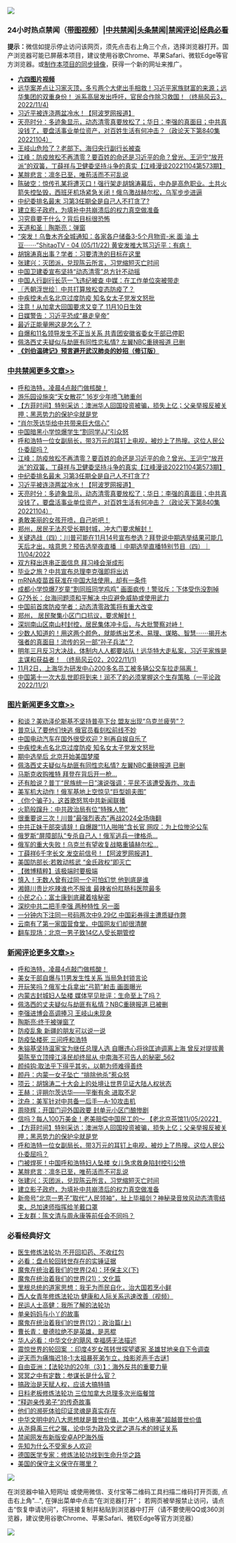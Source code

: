 ![](https://raw.githubusercontent.com/jsvpn/jsproxy/dev/64photo/fqnews-qr.jpg)

<div id="tt">
<h3>24小时热点禁闻（<a href="https://aaa.v2dns.tk/?QAjUl=BgRp5UNKRn&T5Vk=fPVH&Q59Ab=WxGE" target="_blank">带图视频</a>）|<a href="#%E4%B8%AD%E5%85%B1%E7%A6%81%E9%97%BB%E6%9B%B4%E5%A4%9A%E6%96%87%E7%AB%A0">中共禁闻</a>|<a href="#%E5%9B%BE%E7%89%87%E6%96%B0%E9%97%BB%E6%9B%B4%E5%A4%9A%E6%96%87%E7%AB%A0">头条禁闻</a>|<a href="#%E6%96%B0%E9%97%BB%E8%AF%84%E8%AE%BA%E6%9B%B4%E5%A4%9A%E6%96%87%E7%AB%A0">禁闻评论|<a href="#%E5%BF%85%E7%9C%8B%E7%BB%8F%E5%85%B8%E5%A5%BD%E6%96%87">经典必看</a></h3>
<div><b>提示：</b>微信如提示停止访问该网页，须先点击右上角三个点，选择浏览器打开。国产浏览器可能已屏蔽本项目，建议使用谷歌Chrome、苹果Safari、微软Edge等官方浏览器。或<a href="%E5%88%B6%E4%BD%9Cgit%E7%A6%81%E9%97%BB%E9%95%9C%E5%83%8F.md">制作本项目的同步镜像</a>，获得一个新的网址来推广。</div>
<ul>
<li><b><a href="http://d2.v2rss.gq/64.mp4" target="_blank">六四图片视频</a></b></li>
<li><a href="/sohnews/20221105/1807007.md">远华案差点让习家灭顶，多亏两个大佬出手相救！习近平家族财富的来源；远华集团的双重身份！ 派系高层发出呼吁，官民合作除习救国！（终局风云3，2022/11/4)</a></li>
<li><a href="/cbnews/20221105/1807044.md">习近平被连浇两盆冷水！【阿波罗网报道】</a></li>
<li><a href="/cbnews/20221105/1807031.md">天亮时分：多迹象显示，动态清零真要放松了；华日：李强的真面目；中共真没钱了，要盘活事业单位资产，对百姓生活有何冲击？（政论天下第840集 20221104）</a></li>
<li><a href="/cnnews/20221105/1807085.md">王岐山危险了？老部下、海归央行副行长被查</a></li>
<li><a href="/cbnews/20221105/1807095.md">江峰：防疫放松不再清零？要百姓的命还是习近平的命？曾光、王沪宁“放开派”的双簧，丁薛祥与卫健委坚持斗争的真实【江峰漫谈20221104第573期】</a></li>
<li><a href="/comments/20221105/1807140.md">某胖悲言：凛冬已至，唯苟活而不可乱说</a></li>
<li><a href="/sohnews/20221105/1807175.md">陈破空：惊传孔某将遭灭口！强行架走胡锦涛幕后，中办是高危职业。土共火箭失控坠毁，西班牙机场紧急关闭！俄乌激战赫尔松，乌军步步进逼</a></li>
<li><a href="/cbnews/20221105/1807089.md">中纪委排名最末 习第3任期全是自己人不打贪了?</a></li>
<li><a href="/comments/20221105/1807106.md">建立影子政府，为填补中共崩溃后的权力真空做准备</a></li>
<li><a href="/baitai/20221105/1807182.md">习究竟要干什么？背后目标很恐怖</a></li>
<li><a href="/baitai/20221105/1807157.md">天道和圣｜陶斯亮：弹窗</a></li>
<li><a href="/sohnews/20221106/1807249.md">“突发！乌鲁木齐全城通知：各家各户储备3-5个月物资-米 面 油 土豆⋯⋯”ShitaoTV - 04 (05/11/22) 黄安发推大骂习近平：有病！</a></li>
<li><a href="/baitai/20221106/1807257.md">胡锦涛真出事？学者：习要清洗的目标在这里</a></li>
<li><a href="/comments/20221105/1807132.md">张建兴：灭团派，兑现陈云所言，习党缩短灭亡时间</a></li>
<li><a href="/headline/20221105/1807159.md">中国卫建委宣布坚持“动态清零”总方针不动摇</a></li>
<li><a href="/headline/20221105/1807168.md">中国人行副行长范一飞违纪被查 中媒：在工作单位突被带走</a></li>
<li><a href="/ssgc/20221105/1807063.md">〖兲朝浮世绘〗中共打算放松变态防疫了？</a></li>
<li><a href="/topimagenews/20221106/1807254.md">中疾控未点名北京过度防疫 知名女太子党发文怒批</a></li>
<li><a href="/lifebaike/20221106/1807245.md">注意！从加拿大回国要求又变了 11月10日生效</a></li>
<li><a href="/cnnews/20221106/1807268.md">日媒警告：习近平恐成“暴走皇帝”</a></li>
<li><a href="/cnnews/20221106/1807240.md">最近正能量圈这是怎么了？</a></li>
<li><a href="/baitai/20221105/1807195.md">自爆和11名领导发生不正当关系 共青团安徽省委女干部已停职</a></li>
<li><a href="/topimagenews/20221105/1807145.md">佩洛西丈夫疑似与劫匪有同性恋私情? 左翼NBC重磅报道 已删</a></li>
<li><b><a href="/comments/20200207/1272816.md" target="_blank">《刘伯温碑记》预言避开武汉肺炎的妙招（修订版）</a></b></li>
</ul>
</div>

<div class="catlist">
<h3><a href="/cbnews/" target="_blank">中共禁闻</a><span><a href="/cbnews/" target="_blank" rel="nofollow">更多文章>></a></span></h3>
<ul>
<li><a href="/comments/20221106/1807343.md" target="_blank">呼和浩特，凌晨4点敲门做核酸！</a></li>
<li><a href="/cbnews/20221106/1807308.md" target="_blank">游乐园设施突“天女散花” 16岁少年喷飞肺重创</a></li>
<li><a href="/comments/20221106/1807256.md" target="_blank">【方菲时间】特别采访：澳洲华人回国投资被骗，损失上亿；父亲举报反被关押；黑恶势力的保护伞就是党</a></li>
<li><a href="/cbnews/20221106/1807243.md" target="_blank">“肖尔茨访华给中共带来巨大信心”</a></li>
<li><a href="/cbnews/20221106/1807242.md" target="_blank">中国暗黑小学惊爆学生“割同学JJ”引众怒</a></li>
<li><a href="/comments/20221106/1807234.md" target="_blank">呼和浩特一位女副局长，带3万元的耳钉上电视，被炒上了热搜。这位人民公仆委屈吗？</a></li>
<li><a href="/cbnews/20221105/1807095.md" target="_blank">江峰：防疫放松不再清零？要百姓的命还是习近平的命？曾光、王沪宁“放开派”的双簧，丁薛祥与卫健委坚持斗争的真实【江峰漫谈20221104第573期】</a></li>
<li><a href="/cbnews/20221105/1807089.md" target="_blank">中纪委排名最末 习第3任期全是自己人不打贪了?</a></li>
<li><a href="/cbnews/20221105/1807044.md" target="_blank">习近平被连浇两盆冷水！【阿波罗网报道】</a></li>
<li><a href="/cbnews/20221105/1807031.md" target="_blank">天亮时分：多迹象显示，动态清零真要放松了；华日：李强的真面目；中共真没钱了，要盘活事业单位资产，对百姓生活有何冲击？（政论天下第840集 20221104）</a></li>
<li><a href="/comments/20221105/1807005.md" target="_blank">勇敢美丽的女孩开喷，自己听吧！</a></li>
<li><a href="/comments/20221105/1806977.md" target="_blank">郑州，居民无法忍受长期封城，冲大门要求解封！</a></li>
<li><a href="/comments/20221105/1806927.md" target="_blank">关键选战（四）：川普可能在11月14号宣布参选？拜登说中期选举结果可能几天后才出，啥意思？预告选举夜直播 ｜中期选举直播特别节目（四）｜ 11/04/2022</a></li>
<li><a href="/cbnews/20221105/1806830.md" target="_blank">双方释出连串正面信息 拜习峰会渐成形</a></li>
<li><a href="/cbnews/20221105/1806829.md" target="_blank">毕业之旅？中共宣布总理李克强即将出访</a></li>
<li><a href="/cbnews/20221105/1806828.md" target="_blank">mRNA疫苗首获准在中国大陆使用，却有一条件</a></li>
<li><a href="/cbnews/20221105/1806827.md" target="_blank">成都小学惊爆7岁童“割同班同学鸡鸡” 画面疯传！警驳斥：下体受伤没割掉</a></li>
<li><a href="/cbnews/20221105/1806809.md" target="_blank">G7外长：台海问题须和平解决 中应避免威胁或使用武力</a></li>
<li><a href="/cbnews/20221105/1806808.md" target="_blank">中国前首席防疫学者：动态清零政策将有重大改变</a></li>
<li><a href="/comments/20221104/1806753.md" target="_blank">郑州， 居民聚集小区门口抗议，要求解封！</a></li>
<li><a href="/comments/20221104/1806752.md" target="_blank">深圳南山区南山村封控，居民集体冲卡后，与大批警察对峙！</a></li>
<li><a href="/comments/20221104/1806728.md" target="_blank">少数人知道的！用这两个颜色，就能练出艺术、易理、谋略、智慧⋯⋯揭开木强者的真面目！流传的另一部“孙子兵法”？</a></li>
<li><a href="/cbnews/20221104/1805598.md" target="_blank">明年三月反习大决战，体制内人人都要站队！远华特大走私案，习近平家族是主谋和获益者！ （终局风云02，2022/11/1)</a></li>
<li><a href="/comments/20221104/1806640.md" target="_blank">11月2日，上海华为研发中心200多名员工被多辆公交车拉走隔离！</a></li>
<li><a href="/cbnews/20221104/1806059.md" target="_blank">中国第十一次大乱世即将到来！润不了的必须掌握这个生存策略（一平论政2022/11/2)</a></li>

</ul>
</div>
<div class="catlist">
<h3><a href="/topimagenews/" target="_blank">图片新闻</a><span><a href="/topimagenews/" target="_blank" rel="nofollow">更多文章>></a></span></h3>
<ul>
<li><a href="/topimagenews/20221106/1807327.md" target="_blank">和谈？美劝泽伦斯基不坚持普亭下台 盟友出现“乌克兰疲劳”？</a></li>
<li><a href="/topimagenews/20221106/1807283.md" target="_blank">普京认了要他们快逃 俄官员看刻松前线不妙</a></li>
<li><a href="/topimagenews/20221106/1807273.md" target="_blank">中国电动汽车在国外很受欢迎？别再自娱自乐了</a></li>
<li><a href="/topimagenews/20221106/1807254.md" target="_blank">中疾控未点名北京过度防疫 知名女太子党发文怒批</a></li>
<li><a href="/topimagenews/20221106/1807241.md" target="_blank">期中选举后 北京开始美国梦魇</a></li>
<li><a href="/topimagenews/20221105/1807145.md" target="_blank">佩洛西丈夫疑似与劫匪有同性恋私情? 左翼NBC重磅报道 已删</a></li>
<li><a href="/topimagenews/20221105/1807125.md" target="_blank">马斯克收购推特 拜登在背后开一枪…</a></li>
<li><a href="/topimagenews/20221105/1807055.md" target="_blank">还有脸说？普丁“民族统一日”演说强调：平民不该遭受轰炸、攻击</a></li>
<li><a href="/topimagenews/20221105/1807032.md" target="_blank">美军机大动作！俄军基地上空惊见“巨型姐夫图”</a></li>
<li><a href="/topimagenews/20221105/1807016.md" target="_blank">《你个骗子》，这首歌怒骂中共新闻联播</a></li>
<li><a href="/topimagenews/20221105/1806926.md" target="_blank">火箭般蹿升：中共政治局有位“特殊人物”</a></li>
<li><a href="/topimagenews/20221104/1806768.md" target="_blank">很重要说三次！川普“最强烈表态”再战2024全场嗨翻</a></li>
<li><a href="/topimagenews/20221104/1806759.md" target="_blank">中共正妹干部突请辞！自爆跟“11人啪啪”含长官 网叹：为上位惨沦公车</a></li>
<li><a href="/topimagenews/20221104/1806691.md" target="_blank">俄罗斯“屏障部队”专杀自己人！俄军逃兵一律格杀…</a></li>
<li><a href="/topimagenews/20221104/1806639.md" target="_blank">俄军的重大失败！乌克兰有望收复战略重镇赫尔松…</a></li>
<li><a href="/topimagenews/20221104/1806606.md" target="_blank">丁薛祥6千字长文 发空前信号！【阿波罗网报道】</a></li>
<li><a href="/topimagenews/20221104/1806605.md" target="_blank">美国防部长:若敢动核武 “金氏政权”即灭亡</a></li>
<li><a href="/topimagenews/20221104/1806586.md" target="_blank">【微博精粹】该极端时要极端</a></li>
<li><a href="/topimagenews/20221104/1806585.md" target="_blank">慎入！无数人曾有过同一个可怕幻觉 他到底是谁</a></li>
<li><a href="/topimagenews/20221104/1806568.md" target="_blank">湘赣川贵比吃辣谁也不服谁 最辣省份肛肠科医院最多</a></li>
<li><a href="/topimagenews/20221104/1806547.md" target="_blank">小民之心：富士康到底藏着啥秘密</a></li>
<li><a href="/topimagenews/20221104/1806498.md" target="_blank">深挖中共二把手李强 两种特性 另一面</a></li>
<li><a href="/topimagenews/20221104/1806442.md" target="_blank">一分钟内下注同一号码两次中9.29亿 中国彩券得主遭质疑作弊</a></li>
<li><a href="/topimagenews/20221104/1806396.md" target="_blank">云南有了第一家国营食堂，中国网友们却很清醒</a></li>
<li><a href="/topimagenews/20221104/1806371.md" target="_blank">翻车现场：北京一男子致14亿人受长期管控</a></li>

</ul>
</div>
<div class="catlist">
<h3><a href="/comments/" target="_blank">新闻评论</a><span><a href="/comments/" target="_blank" rel="nofollow">更多文章>></a></span></h3>
<ul>
<li><a href="/comments/20221106/1807343.md" target="_blank">呼和浩特，凌晨4点敲门做核酸！</a></li>
<li><a href="/comments/20221106/1807338.md" target="_blank">美女干部自爆与11男发生性关系 当局急封锁言论</a></li>
<li><a href="/comments/20221106/1807336.md" target="_blank">开玩笑吗？俄军士兵拿出“弓箭”射击 画面曝光</a></li>
<li><a href="/comments/20221106/1807333.md" target="_blank">内蒙古封城妇人坠楼 媒体罕见批评：生命至上了吗？</a></li>
<li><a href="/comments/20221106/1807332.md" target="_blank">佩洛西的丈夫疑似与劫匪有私情？NBC重磅报道 已被删</a></li>
<li><a href="/comments/20221106/1807331.md" target="_blank">李强进博会高调捧习 王岐山未现身</a></li>
<li><a href="/comments/20221106/1807313.md" target="_blank">陶斯亮:终于被弹窗了</a></li>
<li><a href="/comments/20221106/1807312.md" target="_blank">防疫乱象 新疆的朋友可以说一说</a></li>
<li><a href="/comments/20221106/1807311.md" target="_blank">防疫坠楼死 三问呼和浩特</a></li>
<li><a href="/comments/20221106/1807306.md" target="_blank">朱镕基坚持温家宝为继任总理人选 自曝违心将徐匡迪调离上海 曾反对提拔黄菊陈至立顶撞江泽民却终屈从 中南海不可告人的秘密_562</a></li>
<li><a href="/comments/20221106/1807297.md" target="_blank">颜纯钩:取法乎下得乎其劣，以朝为师难得善终</a></li>
<li><a href="/comments/20221106/1807296.md" target="_blank">颜丹：内蒙一女子坠亡 “排除他杀”惹众怒</a></li>
<li><a href="/comments/20221106/1807295.md" target="_blank">项云：胡锦涛二十大会上的处境让世界见证大陆人权状态</a></li>
<li><a href="/comments/20221106/1807294.md" target="_blank">王赫：评朔尔茨访华——平衡有余 进取不足</a></li>
<li><a href="/comments/20221106/1807293.md" target="_blank">沈舟：美军针对中共备一后手—A-10攻击机</a></li>
<li><a href="/comments/20221106/1807292.md" target="_blank">周晓辉：开国门迎外国政要 封单元小区门酿惨剧</a></li>
<li><a href="/comments/20221106/1807281.md" target="_blank">信吗？每人100万美金！老美赔偿中国民工的～ 【老北京茶馆11/05/2022】</a></li>
<li><a href="/comments/20221106/1807256.md" target="_blank">【方菲时间】特别采访：澳洲华人回国投资被骗，损失上亿；父亲举报反被关押；黑恶势力的保护伞就是党</a></li>
<li><a href="/comments/20221106/1807234.md" target="_blank">呼和浩特一位女副局长，带3万元的耳钉上电视，被炒上了热搜。这位人民公仆委屈吗？</a></li>
<li><a href="/comments/20221105/1807186.md" target="_blank">门被焊死！中国呼和浩特妇人坠楼 女儿急求救身陷封控引公愤</a></li>
<li><a href="/comments/20221105/1807140.md" target="_blank">某胖悲言：凛冬已至，唯苟活而不可乱说</a></li>
<li><a href="/comments/20221105/1807132.md" target="_blank">张建兴：灭团派，兑现陈云所言，习党缩短灭亡时间</a></li>
<li><a href="/comments/20221105/1807106.md" target="_blank">建立影子政府，为填补中共崩溃后的权力真空做准备</a></li>
<li><a href="/comments/20221105/1807079.md" target="_blank">新帝号“北京一男子”取代“人民领袖”，扯上毕福剑？神秘录音放风动态清零结束，总加速师指挥给羊戴口罩</a></li>
<li><a href="/comments/20221105/1807059.md" target="_blank">王友群：陈文清与周永康等前任会不同吗？</a></li>

</ul>
</div>

<div class="catlist">
<h3>必看经典好文</h3>
<ul>
<li><a href="/cbnews/20211114/1652055.md" target="_blank">医生修炼法轮功 不开回扣药、不收红包</a></li>
<li><a href="/comments/20211129/1658340.md" target="_blank">必看：盘点轮回转世存在的实锤证据</a></li>
<li><a href="/cbnews/20180907/994846.md" target="_blank">魔鬼在统治着我们的世界(24)：环保主义(下)</a></li>
<li><a href="/comments/20180802/980476.md" target="_blank">魔鬼在统治着我们的世界(21)：文化篇</a></li>
<li><a href="/tculture/20171201/863884.md" target="_blank">里根总统的道家思想：我无为而民自化，治大国若烹小鲜</a></li>
<li><a href="/comments/20220520/1735217.md" target="_blank">西人女青年修炼法轮功 健康和人际关系迅速改善（视频）</a></li>
<li><a href="/ccpdope/20200729/1369047.md" target="_blank">民运人士高健：我所了解的法轮功</a></li>
<li><a href="/cbnews/20210518/1548912.md" target="_blank">单亲妈妈与小丫的故事</a></li>
<li><a href="/topimagenews/20180601/951286.md" target="_blank">魔鬼在统治着我们的世界(12)：政治篇(上)</a></li>
<li><a href="/comments/20220727/1763613.md" target="_blank">曹长青：曼德拉绝不是英雄，是恶棍</a></li>
<li><a href="/comments/20220220/1694796.md" target="_blank">华人必看：中华文化的飓风 幸福感无法描述</a></li>
<li><a href="/comments/20210307/1499941.md" target="_blank">震惊世界的轮回案 ：印度4岁女孩转世探望婆家 圣雄甘地亲自下令调查</a></li>
<li><a href="/tculture/20190304/1091068.md" target="_blank">逆天而为痛悔迟18-1:太祖暴死弟乍立，烛影斧声千古谜1</a></li>
<li><a href="/comments/20190806/1168435.md" target="_blank">自由亚洲：【法轮功的20年（3）】：海外反共的重要力量</a></li>
<li><a href="/tculture/20200812/1378929.md" target="_blank">冥冥之中有定数：参谋长是什么官？</a></li>
<li><a href="/comments/20200814/1379994.md" target="_blank">搞政治是天赋人权，应该大搞特搞</a></li>
<li><a href="/comments/20200531/1337359.md" target="_blank">日料老板修炼法轮功 三位加拿大总理多次光临餐馆</a></li>
<li><a href="/tculture/20121214/86862.md" target="_blank">“释迦亲传弟子”的传奇故事</a></li>
<li><a href="/ssgc/20220828/1777549.md" target="_blank">他们的濒死体验印证灵魂是真实存在</a></li>
<li><a href="/comments/20221031/1804538.md" target="_blank">中华文明中的八大思想就是普世价值，其中“人格审美”超越普世价值</a></li>
<li><a href="/tculture/20180501/935934.md" target="_blank">从尧舜禹三代之嘱，论中华为政及文武之道与术的辨证关系</a></li>
<li><a href="/comments/20200627/783266.md" target="_blank">禁闻网发布新版安卓APP海外版</a></li>
<li><a href="/comments/20200620/1346848.md" target="_blank">先知为什么不受家乡人欢迎</a></li>
<li><a href="/comments/20200607/783186.md" target="_blank">德国医学专家：修炼法轮功找到生命升华之路</a></li>
<li><a href="/lifebaike/20200520/1331379.md" target="_blank">美国的保守主义保守在哪里？</a></li>

</ul>
</div>

![](https://raw.githubusercontent.com/jsvpn/jsproxy/dev/64photo/fqnews-qr.jpg)

在浏览器中输入短网址 或使用微信、支付宝等二维码工具扫描二维码打开页面, 点击右上角"...", 在弹出菜单中点击“在浏览器打开”； 若网页被举报禁止访问，请点击“恢复申请访问”，将链接复制并粘贴到浏览器中打开（请不要使用QQ或360浏览器，建议使用谷歌Chrome、苹果Safari、微软Edge等官方浏览器）

![](https://raw.githubusercontent.com/jsvpn/jsproxy/dev/64photo/wx.jpg)
